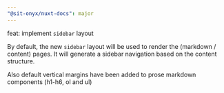 ```yaml
---
"@sit-onyx/nuxt-docs": major
---
```


feat: implement `sidebar` layout

By default, the new `sidebar` layout will be used to render the (markdown / content) pages.
It will generate a sidebar navigation based on the content structure.

Also default vertical margins have been added to prose markdown components (h1-h6, ol and ul)

